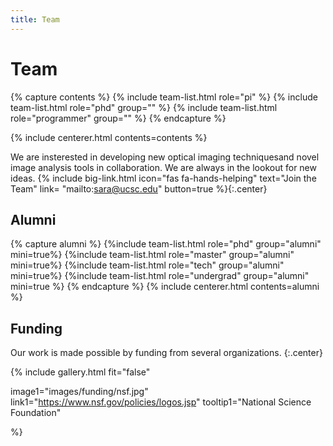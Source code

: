 ```yaml
---
title: Team
---
```


# <i class="fas fa-users"></i>Team
<!-- section break -->
{% capture contents %}
{% include team-list.html role="pi" %}
{% include team-list.html role="phd" group="" %}
{% include team-list.html role="programmer" group="" %}
{% endcapture %}

{% include centerer.html contents=contents %}
<!-- section break -->
<!-- section dark -->
<!-- section background images/banner.jpg -->

We are insterested in developing new optical imaging techniquesand novel image analysis tools in collaboration. We are always in the lookout for new ideas.
{%
  include big-link.html
  icon="fas fa-hands-helping"
  text="Join the Team"
  link= "mailto:sara@ucsc.edu"
  button=true
%}{:.center}
<!-- section break -->

## Alumni
{% capture alumni %}
{%include team-list.html role="phd" group="alumni" mini=true%}
{%include team-list.html role="master" group="alumni" mini=true%}
{%include team-list.html role="tech" group="alumni" mini=true%}
{%include team-list.html role="undergrad" group="alumni" mini=true %}
{% endcapture %}
{% include centerer.html contents=alumni %}

<!-- section break -->

## Funding
Our work is made possible by funding from several organizations.
{:.center}

{%
  include gallery.html
  fit="false"

  image1="images/funding/nsf.jpg"
  link1="https://www.nsf.gov/policies/logos.jsp"
  tooltip1="National Science Foundation"

%}
